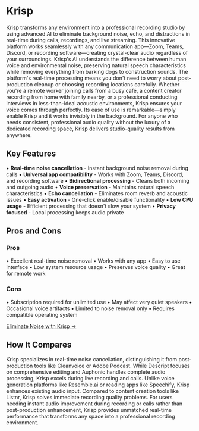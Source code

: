 # Krisp

Krisp transforms any environment into a professional recording studio by using advanced AI to eliminate background noise, echo, and distractions in real-time during calls, recordings, and live streaming. This innovative platform works seamlessly with any communication app—Zoom, Teams, Discord, or recording software—creating crystal-clear audio regardless of your surroundings. Krisp's AI understands the difference between human voice and environmental noise, preserving natural speech characteristics while removing everything from barking dogs to construction sounds. The platform's real-time processing means you don't need to worry about post-production cleanup or choosing recording locations carefully. Whether you're a remote worker joining calls from a busy café, a content creator recording from home with family nearby, or a professional conducting interviews in less-than-ideal acoustic environments, Krisp ensures your voice comes through perfectly. Its ease of use is remarkable—simply enable Krisp and it works invisibly in the background. For anyone who needs consistent, professional audio quality without the luxury of a dedicated recording space, Krisp delivers studio-quality results from anywhere.

## Key Features

• **Real-time noise cancellation** - Instant background noise removal during calls
• **Universal app compatibility** - Works with Zoom, Teams, Discord, and recording software
• **Bidirectional processing** - Cleans both incoming and outgoing audio
• **Voice preservation** - Maintains natural speech characteristics
• **Echo cancellation** - Eliminates room reverb and acoustic issues
• **Easy activation** - One-click enable/disable functionality
• **Low CPU usage** - Efficient processing that doesn't slow your system
• **Privacy focused** - Local processing keeps audio private

## Pros and Cons

### Pros
• Excellent real-time noise removal
• Works with any app
• Easy to use interface
• Low system resource usage
• Preserves voice quality
• Great for remote work

### Cons
• Subscription required for unlimited use
• May affect very quiet speakers
• Occasional voice artifacts
• Limited to noise removal only
• Requires compatible operating system

[Eliminate Noise with Krisp →](https://krisp.ai)

## How It Compares

Krisp specializes in real-time noise cancellation, distinguishing it from post-production tools like Cleanvoice or Adobe Podcast. While Descript focuses on comprehensive editing and Auphonic handles complete audio processing, Krisp excels during live recording and calls. Unlike voice generation platforms like Resemble.ai or reading apps like Speechify, Krisp enhances existing audio input. Compared to content creation tools like Listnr, Krisp solves immediate recording quality problems. For users needing instant audio improvement during recording or calls rather than post-production enhancement, Krisp provides unmatched real-time performance that transforms any space into a professional recording environment.